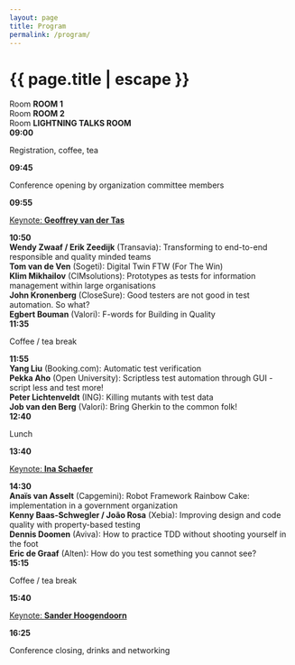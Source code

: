 ```yaml
---
layout: page
title: Program
permalink: /program/
---
```


<h1 class="page-title">{{ page.title | escape }}</h1>

<div class="section">
		<div class="row">
			<div class="col s1"></div>
			<div class="col s3 center">Room <b>ROOM 1</b></div>
			<div class="col s3 center">Room <b>ROOM 2</b></div>
			<div class="col s3 center">Room <b>LIGHTNING TALKS ROOM</b></div>
		</div>
		<div class="row">
        	<div class="col s1 right-align"><b>09:00</b></div>
          	<div class="col s9 center"><p>Registration, coffee, tea</p></div>
        </div>
		<div class="row">
			<div class="col s1 right-align"><b>09:45</b></div>
  		<div class="col s9 center light-green lighten-3"><p>Conference opening by organization committee members</p></div>
		</div>
		<div class="row">
			<div class="col s1 right-align"><b>09:55</b></div>
  		<div class="col s9 center light-green lighten-3"><p><a href="/keynotes#keynote2">Keynote: <b>Geoffrey van der Tas</b></a></p></div>
		</div>
		<div class="row">
			<div class="col s1 right-align"><b>10:50</b></div>
			<div class="col s3"><b>Wendy Zwaaf / Erik Zeedijk</b> (Transavia): Transforming to end-to-end responsible and quality minded teams</div>
			<div class="col s3"><b>Tom van de Ven</b> (Sogeti): Digital Twin FTW (For The Win)</div>
			<div class="col s3"><b>Klim Mikhailov</b> (CIMsolutions): Prototypes as tests for information management within large organisations<br/><b>John Kronenberg</b> (CloseSure): Good testers are not good in test automation. So what?<br/><b>Egbert Bouman</b> (Valori): F-words for Building in Quality</div>
		</div>
		<div class="row">
            <div class="col s1 right-align"><b>11:35</b></div>
            <div class="col s9 center light-green lighten-3"><p>Coffee / tea break</p></div>
        </div>
		<div class="row">
			<div class="col s1 right-align"><b>11:55</b></div>
			<div class="col s3"><b>Yang Liu</b> (Booking.com): Automatic test verification</div>
			<div class="col s3"><b>Pekka Aho</b> (Open University): Scriptless test automation through GUI - script less and test more!</div>
			<div class="col s3"><b>Peter Lichtenveldt</b> (ING): Killing mutants with test data<br/><b>Job van den Berg</b> (Valori): Bring Gherkin to the common folk!</div>
		</div>
		<div class="row">
            <div class="col s1 right-align"><b>12:40</b></div>
            <div class="col s9 center light-green lighten-3"><p>Lunch</p></div>
        </div>
        <div class="row">
        	<div class="col s1 right-align"><b>13:40</b></div>
          	<div class="col s9 center light-green lighten-3"><p><a href="/keynotes#keynote3">Keynote: <b>Ina Schaefer</b></a></p></div>
        </div>
		<div class="row">
			<div class="col s1 right-align"><b>14:30</b></div>
			<div class="col s3"><b>Anaïs van Asselt</b> (Capgemini): Robot Framework Rainbow Cake: implementation in a government organization</div>
			<div class="col s3"><b>Kenny Baas-Schwegler / João Rosa</b> (Xebia): Improving design and code quality with property-based testing</div>
			<div class="col s3"><b>Dennis Doomen</b> (Aviva): How to practice TDD without shooting yourself in the foot<br/><b>Eric de Graaf</b> (Alten): How do you test something you cannot see?</div>
		</div>
		<div class="row">
            <div class="col s1 right-align"><b>15:15</b></div>
            <div class="col s9 center light-green lighten-3"><p>Coffee / tea break</p></div>
        </div>
		<div class="row">
            <div class="col s1 right-align"><b>15:40</b></div>
            <div class="col s9 center light-green lighten-3"><p><a href="/keynotes#keynote1">Keynote: <b>Sander Hoogendoorn</b></a></p></div>
        </div>
		<div class="row">
            <div class="col s1 right-align"><b>16:25</b></div>
            <div class="col s9 center light-green lighten-3"><p>Conference closing, drinks and networking</p></div>
        </div>
</div>

